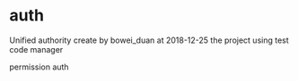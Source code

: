 # auth
Unified authority
create by bowei_duan at 2018-12-25
the project using test code manager

permission auth
